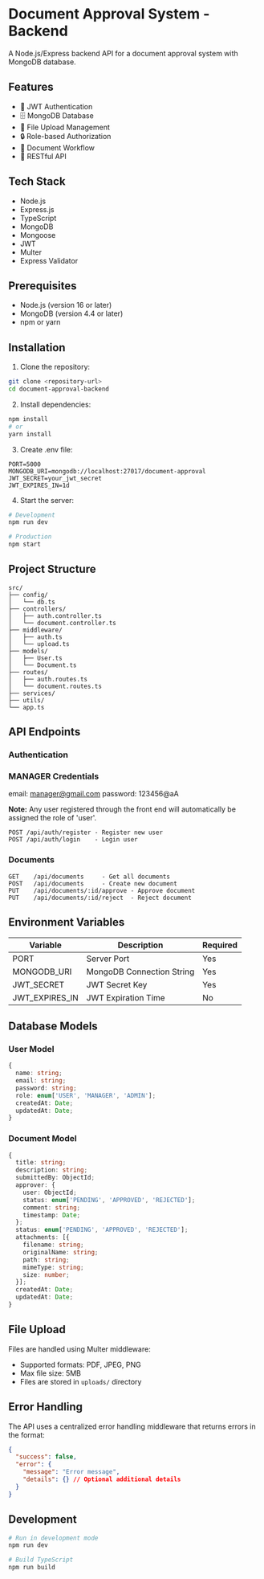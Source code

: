 # Document Approval System - Backend

A Node.js/Express backend API for a document approval system with MongoDB database.

## Features

- 🔐 JWT Authentication
- 🗄️ MongoDB Database
- 📁 File Upload Management
- 🔒 Role-based Authorization
- 📑 Document Workflow
- 🚀 RESTful API

## Tech Stack

- Node.js
- Express.js
- TypeScript
- MongoDB
- Mongoose
- JWT
- Multer
- Express Validator

## Prerequisites

- Node.js (version 16 or later)
- MongoDB (version 4.4 or later)
- npm or yarn

## Installation

1. Clone the repository:

```bash
git clone <repository-url>
cd document-approval-backend
```

2. Install dependencies:

```bash
npm install
# or
yarn install
```

3. Create .env file:

```env
PORT=5000
MONGODB_URI=mongodb://localhost:27017/document-approval
JWT_SECRET=your_jwt_secret
JWT_EXPIRES_IN=1d
```

4. Start the server:

```bash
# Development
npm run dev

# Production
npm start
```

## Project Structure

```
src/
├── config/
│   └── db.ts
├── controllers/
│   ├── auth.controller.ts
│   └── document.controller.ts
├── middleware/
│   ├── auth.ts
│   └── upload.ts
├── models/
│   ├── User.ts
│   └── Document.ts
├── routes/
│   ├── auth.routes.ts
│   └── document.routes.ts
├── services/
├── utils/
└── app.ts
```

## API Endpoints

### Authentication

### MANAGER Credentials

email: manager@gmail.com
password: 123456@aA

**Note:** Any user registered through the front end will automatically be assigned the role of 'user'.

```
POST /api/auth/register - Register new user
POST /api/auth/login    - Login user
```

### Documents

```
GET    /api/documents     - Get all documents
POST   /api/documents     - Create new document
PUT    /api/documents/:id/approve - Approve document
PUT    /api/documents/:id/reject  - Reject document
```

## Environment Variables

| Variable       | Description               | Required |
| -------------- | ------------------------- | -------- |
| PORT           | Server Port               | Yes      |
| MONGODB_URI    | MongoDB Connection String | Yes      |
| JWT_SECRET     | JWT Secret Key            | Yes      |
| JWT_EXPIRES_IN | JWT Expiration Time       | No       |

## Database Models

### User Model

```typescript
{
  name: string;
  email: string;
  password: string;
  role: enum['USER', 'MANAGER', 'ADMIN'];
  createdAt: Date;
  updatedAt: Date;
}
```

### Document Model

```typescript
{
  title: string;
  description: string;
  submittedBy: ObjectId;
  approver: {
    user: ObjectId;
    status: enum['PENDING', 'APPROVED', 'REJECTED'];
    comment: string;
    timestamp: Date;
  };
  status: enum['PENDING', 'APPROVED', 'REJECTED'];
  attachments: [{
    filename: string;
    originalName: string;
    path: string;
    mimeType: string;
    size: number;
  }];
  createdAt: Date;
  updatedAt: Date;
}
```

## File Upload

Files are handled using Multer middleware:

- Supported formats: PDF, JPEG, PNG
- Max file size: 5MB
- Files are stored in `uploads/` directory

## Error Handling

The API uses a centralized error handling middleware that returns errors in the format:

```json
{
  "success": false,
  "error": {
    "message": "Error message",
    "details": {} // Optional additional details
  }
}
```

## Development

```bash
# Run in development mode
npm run dev

# Build TypeScript
npm run build
```
